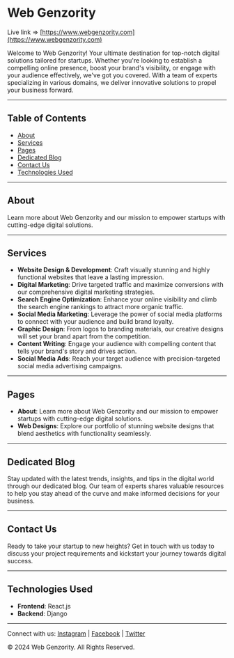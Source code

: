 # Web Genzority

Live link => [https://www.webgenzority.com](https://www.webgenzority.com)

Welcome to Web Genzority! Your ultimate destination for top-notch digital solutions tailored for startups. Whether you're looking to establish a compelling online presence, boost your brand's visibility, or engage with your audience effectively, we've got you covered. With a team of experts specializing in various domains, we deliver innovative solutions to propel your business forward.

---

## Table of Contents

- [About](#about)
- [Services](#services)
- [Pages](#pages)
- [Dedicated Blog](#dedicated-blog)
- [Contact Us](#contact-us)
- [Technologies Used](#technologies-used)

---

## About

Learn more about Web Genzority and our mission to empower startups with cutting-edge digital solutions.

---

## Services

- **Website Design & Development**: Craft visually stunning and highly functional websites that leave a lasting impression.
- **Digital Marketing**: Drive targeted traffic and maximize conversions with our comprehensive digital marketing strategies.
- **Search Engine Optimization**: Enhance your online visibility and climb the search engine rankings to attract more organic traffic.
- **Social Media Marketing**: Leverage the power of social media platforms to connect with your audience and build brand loyalty.
- **Graphic Design**: From logos to branding materials, our creative designs will set your brand apart from the competition.
- **Content Writing**: Engage your audience with compelling content that tells your brand's story and drives action.
- **Social Media Ads**: Reach your target audience with precision-targeted social media advertising campaigns.

---

## Pages

- **About**: Learn more about Web Genzority and our mission to empower startups with cutting-edge digital solutions.
- **Web Designs**: Explore our portfolio of stunning website designs that blend aesthetics with functionality seamlessly.

---

## Dedicated Blog

Stay updated with the latest trends, insights, and tips in the digital world through our dedicated blog. Our team of experts shares valuable resources to help you stay ahead of the curve and make informed decisions for your business.

---

## Contact Us

Ready to take your startup to new heights? Get in touch with us today to discuss your project requirements and kickstart your journey towards digital success.

---

## Technologies Used

- **Frontend**: React.js
- **Backend**: Django

---

Connect with us: [Instagram](https://instagram.com/webgenzority) | [Facebook](https://facebook.com/webgenzority) | [Twitter](https://twitter.com/webgenzority)

© 2024 Web Genzority. All Rights Reserved.
